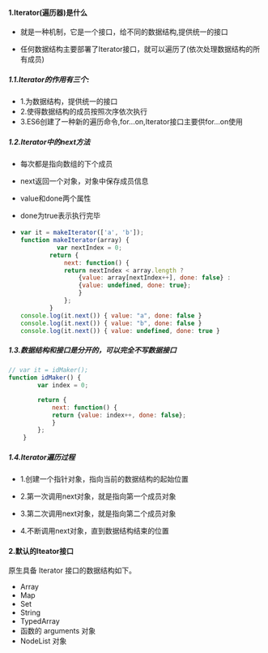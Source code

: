 #### 1.Iterator(遍历器)是什么

- 就是一种机制，它是一个接口，给不同的数据结构,提供统一的接口

- 任何数据结构主要部署了Iterator接口，就可以遍历了(依次处理数据结构的所有成员)


##### 1.1.lterator的作用有三个:

- 1.为数据结构，提供统一的接口
- 2.使得数据结构的成员按照次序依次执行
- 3.ES6创建了一种新的遍历命令,for...on,Iterator接口主要供for...on使用

##### 1.2.Iterator中的next方法

- 每次都是指向数组的下个成员

- next返回一个对象，对象中保存成员信息

- value和done两个属性

- done为true表示执行完毕


- ```js
  var it = makeIterator(['a', 'b']);
  function makeIterator(array) {
            var nextIndex = 0;
          return {
              next: function() {
              return nextIndex < array.length ?
                  {value: array[nextIndex++], done: false} :
                  {value: undefined, done: true};
                  }
              };
          } 
  console.log(it.next()) { value: "a", done: false }
  console.log(it.next()) { value: "b", done: false }
  console.log(it.next()) { value: undefined, done: true }
  ```


##### 1.3.数据结构和接口是分开的，可以完全不写数据接口

```js
// var it = idMaker();
function idMaker() {
        var index = 0;

        return {
            next: function() {
            return {value: index++, done: false};
            }
        };
    }
```

##### 1.4.Iterator遍历过程

- 1.创建一个指针对象，指向当前的数据结构的起始位置
- 2.第一次调用next对象，就是指向第一个成员对象

- 3.第二次调用next对象，就是指向第二个成员对象

- 4.不断调用next对象，直到数据结构结束的位置

#### 2.默认的Iteator接口

 原生具备 Iterator 接口的数据结构如下。 

- Array
- Map
- Set
- String
- TypedArray
- 函数的 arguments 对象
- NodeList 对象



